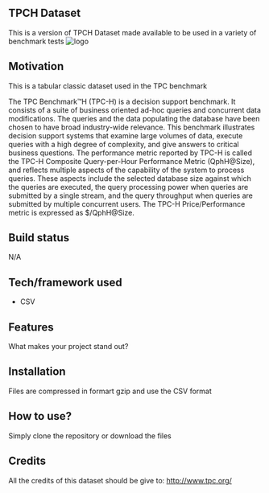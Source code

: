 ## TPCH Dataset
This is a version of TPCH Dataset made available to be used in a variety of benchmark tests
![logo](http://www.tpc.org/tpc_common_library/images/tpc-header-image2.jpg)

## Motivation
This is a tabular classic dataset used in the TPC benchmark 

The TPC Benchmark™H (TPC-H) is a decision support benchmark. It consists of a suite of business oriented ad-hoc queries and concurrent data modifications. The queries and the data populating the database have been chosen to have broad industry-wide relevance. This benchmark illustrates decision support systems that examine large volumes of data, execute queries with a high degree of complexity, and give answers to critical business questions. The performance metric reported by TPC-H is called the TPC-H Composite Query-per-Hour Performance Metric (QphH@Size), and reflects multiple aspects of the capability of the system to process queries. These aspects include the selected database size against which the queries are executed, the query processing power when queries are submitted by a single stream, and the query throughput when queries are submitted by multiple concurrent users. The TPC-H Price/Performance metric is expressed as $/QphH@Size.

## Build status
N/A

## Tech/framework used
* CSV

## Features
What makes your project stand out?

## Installation
Files are compressed in formart gzip and use the CSV format

## How to use?
Simply clone the repository or download the files

## Credits
All the credits of this dataset should be give to: http://www.tpc.org/
